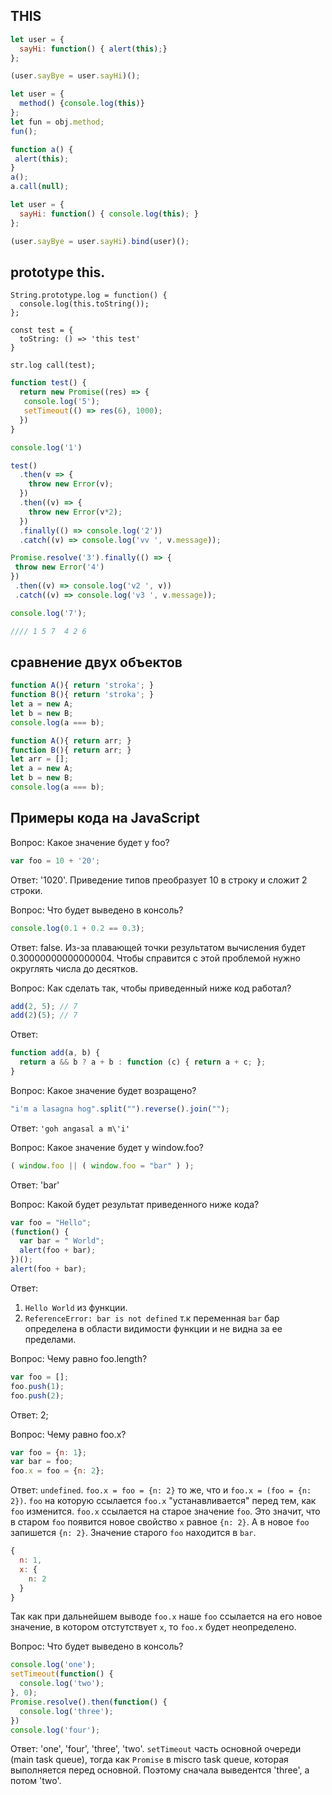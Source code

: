 ## THIS

```javascript
let user = {
  sayHi: function() { alert(this);}
};

(user.sayBye = user.sayHi)();
```

```javascript
let user = {
  method() {console.log(this)}
};
let fun = obj.method;
fun();
```

```javascript
function a() {
 alert(this);
}
a();
a.call(null);
```

```javascript
let user = {
  sayHi: function() { console.log(this); }
};

(user.sayBye = user.sayHi).bind(user)();
```

## prototype this.  
  
```  
String.prototype.log = function() {
  console.log(this.toString());
};

const test = {
  toString: () => 'this test'
}

str.log call(test);
```  
  
```javascript
function test() {
  return new Promise((res) => {
   console.log('5'); 
   setTimeout(() => res(6), 1000);
  })
}

console.log('1')

test()
  .then(v => {
    throw new Error(v);
  })
  .then((v) => {
    throw new Error(v*2);
  })
  .finally(() => console.log('2'))
  .catch((v) => console.log('vv ', v.message));

Promise.resolve('3').finally(() => { 
 throw new Error('4')
})
 .then((v) => console.log('v2 ', v))
 .catch((v) => console.log('v3 ', v.message));

console.log('7');

//// 1 5 7  4 2 6
```  
  
  
## сравнение двух объектов  
  
```javascript
function A(){ return 'stroka'; }
function B(){ return 'stroka'; }
let a = new A;
let b = new B;
console.log(a === b);
```
```javascript
function A(){ return arr; }
function B(){ return arr; }
let arr = [];
let a = new A;
let b = new B;
console.log(a === b);
```
## Примеры кода на JavaScript

Вопрос: Какое значение будет у foo?
~~~~javascript
var foo = 10 + '20';
~~~~
Ответ: '1020'. Приведение типов преобразует 10 в строку и сложит 2 строки.


Вопрос: Что будет выведено в консоль?
~~~~javascript
console.log(0.1 + 0.2 == 0.3);
~~~~
Ответ: false. Из-за плавающей точки результатом вычисления будет 0.30000000000000004. Чтобы справится с этой проблемой нужно округлять числа до десятков.


Вопрос: Как сделать так, чтобы приведенный ниже код работал?
~~~~javascript
add(2, 5); // 7
add(2)(5); // 7
~~~~
Ответ:
~~~~javascript
function add(a, b) {
  return a && b ? a + b : function (c) { return a + c; };
}
~~~~


Вопрос: Какое значение будет возращено?
~~~~javascript
"i'm a lasagna hog".split("").reverse().join("");
~~~~
Ответ: `'goh angasal a m\'i'`


Вопрос: Какое значение будет у window.foo?
~~~~javascript
( window.foo || ( window.foo = "bar" ) );
~~~~
Ответ: 'bar'


Вопрос: Какой будет результат приведенного ниже кода?
~~~~javascript
var foo = "Hello";
(function() {
  var bar = " World";
  alert(foo + bar);
})();
alert(foo + bar);
~~~~
Ответ:
1. `Hello World` из функции.
2. `ReferenceError: bar is not defined` т.к переменная `bar` бар определена в области видимости функции и не видна за ее пределами. 


Вопрос: Чему равно foo.length?
~~~~javascript
var foo = [];
foo.push(1);
foo.push(2);
~~~~
Ответ: 2;


Вопрос: Чему равно foo.x?
~~~~javascript
var foo = {n: 1};
var bar = foo;
foo.x = foo = {n: 2};
~~~~
Ответ: `undefined`. 
`foo.x = foo = {n: 2}` то же, что и `foo.x = (foo = {n: 2})`. `foo` на которую ссылается `foo.x` "устанавливается" перед тем, как `foo` изменится. `foo.x` ссылается на старое значение `foo`. Это значит, что в старом `foo` появится новое свойство `x` равное `{n: 2}`. А в новое `foo` запишется `{n: 2}`. Значение старого `foo` находится в `bar`.
~~~~javascript
{
  n: 1,
  x: {
    n: 2
  }
}
~~~~
Так как при дальнейшем выводе `foo.x` наше `foo` ссылается на его новое значение, в котором отстутствует `x`, то `foo.x` будет неопределено.


Вопрос: Что будет выведено в консоль?
~~~~javascript
console.log('one');
setTimeout(function() {
  console.log('two');
}, 0);
Promise.resolve().then(function() {
  console.log('three');
})
console.log('four');
~~~~
Ответ: 'one', 'four', 'three', 'two'. `setTimeout` часть основной очереди (main task queue), тогда как `Promise` в miscro task queue, которая выполняется перед основной. Поэтому сначала выведентся 'three', а потом 'two'.

